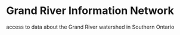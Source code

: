 # Grand River Information Network

access to data about the Grand River watershed in Southern Ontario

